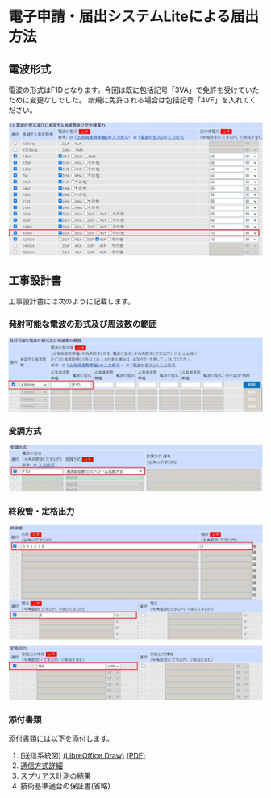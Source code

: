 # 電子申請・届出システムLiteによる届出方法

## 電波形式
電波の形式はF1Dとなります。今回は既に包括記号「3VA」で免許を受けていたために変更なしでした。
新規に免許される場合は包括記号「4VF」を入れてください。

![電波型式](電波型式.jpg)

## 工事設計書
工事設計書には次のように記載します。
### 発射可能な電波の形式及び周波数の範囲
![発射可能な電波の型式](発射可能な電波の型式.jpg)
### 変調方式
![変調方式](変調方式.jpg)
### 終段管・定格出力
![終段管・定格出力](終段管・定格出力.jpg)
### 添付書類
添付書類には以下を添付します。
1. [送信系統図]
[(LibreOffice Draw)](LoRa送信機系統図.odg)
[(PDF)](LoRa送信機系統図.pdf)
1. [通信方式詳細](通信方式詳細.md)
1. [スプリアス計測の結果](スプリアス計測の結果.jpg)
1. 技術基準適合の保証書(省略)

